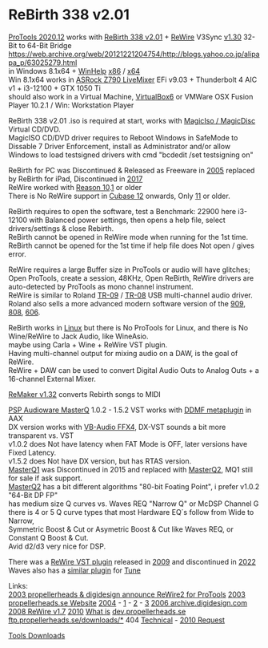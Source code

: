 # ReBirth 338 v2.01

[ProTools 2020.12](https://avidtech.my.salesforce-sites.com/pkb/articles/en_US/Knowledge/Pro-Tools-Operating-System-Compatibility-Chart?retURL=%2Fpkb%2Farticles%2Fcompatibility%2FPro-Tools-Supported-Apple-Computers-and-Operating-Systems&popup=true) works with [ReBirth 338 v2.01](https://en.wikipedia.org/wiki/ReBirth_RB-338) + [ReWire](https://en.wikipedia.org/wiki/ReWire_(software_protocol)) V3Sync [v1.30](https://scottbrio.com/rewire-64-32-a-handy-rewire-tool-for-ableton-10/) 32-Bit to 64-Bit Bridge ﻿https://web.archive.org/web/20121221204754/http://blogs.yahoo.co.jp/alipapa_p/63025279.html </br>
﻿in Windows 8.1x64 + [WinHelp](﻿https://support.microsoft.com/en-us/topic/error-opening-help-in-windows-based-programs-feature-not-included-or-help-not-supported-3c841463-d67c-6062-0ee7-1a149da3973b) [x86](https://www.microsoft.com/en-us/download/details.aspx?id=47667) / [x64](https://www.microsoft.com/en-us/download/details.aspx?id=47671) </br>
Win 8.1x64 works in [ASRock Z790 LiveMixer](https://www.asrock.com/mb/Intel/Z790%20LiveMixer/Specification.asp) EFi v9.03 + Thunderbolt 4 AIC v1 + i3-12100 + GTX 1050 Ti </br>
should also work in a Virtual Machine, [VirtualBox6](https://www.virtualbox.org/wiki/Download_Old_Builds) or VMWare OSX Fusion Player 10.2.1 / Win: Workstation Player </br>

ReBirth 338 v2.01 .iso is required at start, works with [MagicIso / MagicDisc](https://web.archive.org/web/20210516111743/http://www.magiciso.com/tutorials/miso-magicdisc-overview.htm?=mdisc_hlp106) Virtual CD/DVD.</br>
MagicISO CD/DVD driver requires to Reboot Windows in SafeMode to Dissable 7 Driver Enforcement, install as Administrator and/or allow Windows to load testsigned drivers with cmd "bcdedit /set testsigning on" </br>
 
ReBirth for PC was Discontinued & Released as Freeware in [2005](https://web.archive.org/web/20051130043931/http://www.rebirthmuseum.com/) replaced by ReBirth for iPad, Discontinued in [2017](https://help.reasonstudios.com/hc/en-us/articles/360002216853-ReBirth-for-iPad-has-been-discontinued)</br>
ReWire worked with [Reason 10](https://docs.propellerheads.se/reason10/wwhelp/wwhimpl/js/html/wwhelp.htm#href=ReWire.24.3.html).[1](https://reverb.com/news/how-to-combine-2-daws-with-rewire) or older </br>
There is No ReWire support in [Cubase 12](https://forums.steinberg.net/t/i-didnt-see-where-is-rewire-menu/914704) onwards, Only [11](https://archive.steinberg.help/cubase_pro/v11/en/cubase_nuendo/topics/rewire/rewire_c.html) or older. </br>

ReBirth requires to open the software, test a Benchmark: 22900 here i3-12100 with Balanced power settings, then opens a help file, select drivers/settings & close Rebirth. </br>
ReBirth cannot be opened in ReWire mode when running for the 1st time. </br>
ReBirth cannot be opened for the 1st time if help file does Not open / gives error. </br>

ReWire requires a large Buffer size in ProTools or audio will have glitches; </br>
Open ProTools, create a session, 48KHz, Open ReBirth, ReWire drivers are auto-detected by ProTools as mono channel instrument. </br>
ReWire is similar to Roland [TR-09](https://www.roland.com/us/products/tr-09/) / [TR-08](https://www.roland.com/us/products/tr-08/) USB multi-channel audio driver. </br>
Roland also sells a more advanced modern software version of the [909](https://www.roland.com/us/products/rc_tr-909/), [808](https://www.roland.com/us/products/rc_tr-808/), [606](https://www.roland.com/us/products/rc_tr-606/).

ReBirth works in [Linux](https://ubuntuforums.org/showthread.php?t=846551) but there is No ProTools for Linux, and there is No Wine/ReWire to Jack Audio, like WineAsio. </br>
maybe using Carla + Wine + ReWire VST plugin. </br>
Having multi-channel output for mixing audio on a DAW, is the goal of ReWire. </br>
ReWire + DAW can be used to convert Digital Audio Outs to Analog Outs + a 16-channel External Mixer. </br>

[ReMaker v1.32](https://nordbeat.com/en/download-center/) converts Rebirth songs to MIDI </br>

[PSP Audioware MasterQ](https://web.archive.org/web/20110207212139/http://pspaudioware.com/plugins/equalizers/psp_masterq/) 1.0.2 - 1.5.2 VST works with [DDMF metaplugin](https://ddmf.eu/metaplugin-chainer-vst-au-rtas-aax-wrapper/) in AAX </br>
DX version works with [VB-Audio FFX4](http://vincent.burel.free.fr/download/index.htm), DX-VST sounds a bit more transparent vs. VST </br>
v1.0.2 does Not have latency when FAT Mode is OFF, later versions have Fixed Latency. </br>
v1.5.2 does Not have DX version, but has RTAS version. </br>
[MasterQ1](https://web.archive.org/web/20110207212139/http://pspaudioware.com/plugins/equalizers/psp_masterq/) was Discontinued in 2015 and replaced with [MasterQ2](https://www.pspaudioware.com/products/psp-masterq2), MQ1 still for sale if ask support. </br>
[MasterQ2](https://www.pspaudioware.com/products/psp-masterq2) has a bit different algorithms "80-bit Foating Point", i prefer v1.0.2 "64-Bit DP FP" </br>
has medium size Q curves vs. Waves REQ "Narrow Q" or McDSP Channel G </br>
there is 4 or 5 Q curve types that most Hardware EQ´s follow from Wide to Narrow,  </br>
Symmetric Boost & Cut or Asymetric Boost & Cut like Waves REQ, or Constant Q Boost & Cut. </br>
Avid d2/d3 very nice for DSP. </br>

There was a [ReWire VST plugin](https://web.archive.org/web/20181102050538/http://energy-xt.com/rewire-vst.html) released in [2009](https://rekkerd.org/xt-software-releases-xt-rewire-vst/) and discontinued in [2022](https://web.archive.org/web/20210927230559/http://energy-xt.com/shop.html) </br>
Waves also has a [similar plugin](https://www.waves.com/support/rewire-link-cannot-be-established-in-waves-tune) for [Tune](https://www.waves.com/plugins/waves-tune) </br>

Links: </br>
[2003 propellerheads & digidesign announce ReWire2 for ProTools](https://www.mixonline.com/recording/propellerhead-digidesign-announce-rewire2-pro-tools-375894)
[2003 propellerheads.se Website](https://web.archive.org/web/20030429221427/http://www.propellerheads.se/products/rebirth/index.html)
[2004](https://web.archive.org/web/20060703072755/http://www.propellerheads.se/technologies/rewire/index.cfm) - [1](https://web.archive.org/web/20040620015356fw_/http://www.propellerheads.se/technologies/rewire/index.cfm?fuseaction=get_article&article=developer&nc=7618874) - [2](https://web.archive.org/web/20040621040002/http://www.propellerheads.se/developer/index.cfm?fuseaction=mainframe) - [3](https://web.archive.org/web/*/http://propellerheads.se/developer/files/*)
[2006 archive.digidesign.com](https://web.archive.org/web/20060613095751/https://archive.digidesign.com/download/)
[2008 ReWire v1.7](https://web.archive.org/web/20080918060928/http://www.propellerheads.se/download/updates_rewire/index.cfm?fuseaction=displaymain) [2010](https://web.archive.org/web/20100417072540/http://www.propellerheads.se/download/updates_rewire/index.cfm?fuseaction=displaymain)
[What is](https://web.archive.org/web/20100506002107/http://www.propellerheads.se/products/reason/index.cfm?fuseaction=get_article&article=rewire)
[dev.propellerheads.se](https://web.archive.org/web/20040825054454/http://dev.propellerheads.se:80/technologies/index.cfm?fuseaction=mainframe)
[ftp.propellerheads.se/downloads/*](https://web.archive.org/web/*/ftp.propellerheads.se/downloads/*) 404
[Technical](https://web.archive.org/web/20140203073256/http://www.propellerheads.se/developer/index.cfm?fuseaction=get_article&article=rewiretechinfo) - [2010 Request](https://web.archive.org/web/20100830053830/http://www.propellerheads.se/developer/request/index.cfm?fuseaction=displaymain)

[Tools Downloads](https://web.archive.org/web/20090216203806/http://rebirth.cz/downloads.html)
